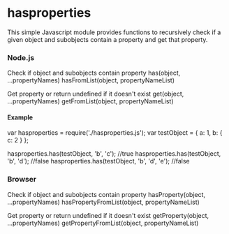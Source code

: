 hasproperties
=============

This simple Javascript module provides functions to recursively check if a given object and subobjects contain a property and get that property.


### Node.js
Check if object and subobjects contain property
has(object, ...propertyNames)
hasFromList(object, propertyNameList)

Get property or return undefined if it doesn't exist
get(object, ...propertyNames)
getFromList(object, propertyNameList)

#### Example

var hasproperties = require('./hasproperties.js');
var testObject = { a: 1, b: { c: 2 } };

hasproperties.has(testObject, 'b', 'c'); //true
hasproperties.has(testObject, 'b', 'd'); //false
hasproperties.has(testObject, 'b', 'd', 'e'); //false


### Browser
Check if object and subobjects contain property
hasProperty(object, ...propertyNames)
hasPropertyFromList(object, propertyNameList)

Get property or return undefined if it doesn't exist
getProperty(object, ...propertyNames)
getPropertyFromList(object, propertyNameList)